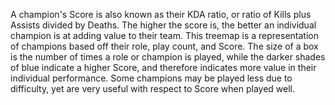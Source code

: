A champion's Score is also known as their KDA ratio, or ratio of Kills plus Assists divided by Deaths. The higher the score is, the better an individual champion is at adding value to their team. This treemap is a representation of champions based off their role, play count, and Score. The size of a box is the number of times a role or champion is played, while the darker shades of blue indicate a higher Score, and therefore indicates more value in their individual performance. Some champions may be played less due to difficulty, yet are very useful with respect to Score when played well.